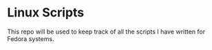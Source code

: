 # Linux Scripts
This repo will be used to keep track of all the scripts I have written for Fedora systems.
